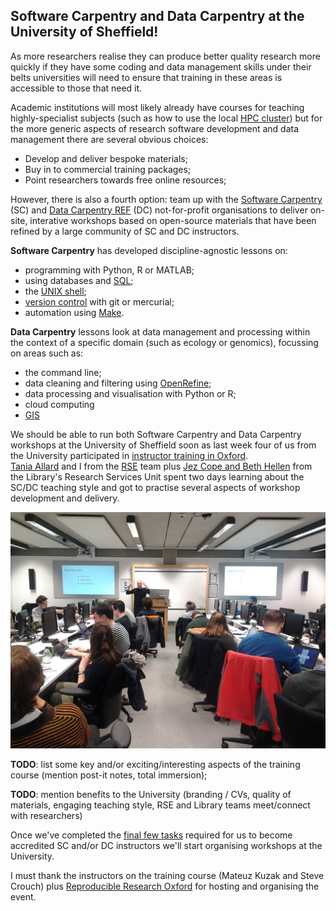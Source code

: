 <!--
.. title: Software Carpentry Instructor Training
.. author: Will Furnass
.. slug: soft-carp-instructor-training
.. date: 2017-03-20 15:13:00 UTC+00:00
.. tags: 
.. category: 
.. link: 
.. description: 
.. type: text
-->

## Software Carpentry and Data Carpentry at the University of Sheffield!

As more researchers realise they can produce better quality research more quickly if 
they have some coding and data management skills under their belts 
universities will need to ensure that training in these areas is accessible to those that need it.

Academic institutions will most likely already have courses for teaching highly-specialist subjects 
(such as how to use the local [HPC cluster](http://docs.hpc.shef.ac.uk/en/latest/))
but for the more generic aspects of research software development and data management 
there are several obvious choices:

  * Develop and deliver bespoke materials; 
  * Buy in to commercial training packages;
  * Point researchers towards free online resources;

However, there is also a fourth option: 
team up with the [Software Carpentry](https://software-carpentry.org/) (SC) and 
[Data Carpentry REF](http://www.datacarpentry.org/) (DC) not-for-profit organisations 
to deliver on-site, interative workshops based on open-source materials that have been 
refined by a large community of SC and DC instructors. 

**Software Carpentry** has developed discipline-agnostic lessons on:
  * programming with Python, R or MATLAB;
  * using databases and [SQL](https://en.wikipedia.org/wiki/SQL);
  * the [UNIX shell](https://en.wikipedia.org/wiki/Unix_shell);
  * [version control](https://en.wikipedia.org/wiki/Version_control) with git or mercurial;
  * automation using [Make](https://en.wikipedia.org/wiki/Make_(software)).

**Data Carpentry** lessons look at data management and processing within the context of a specific domain (such as ecology or genomics), focussing on areas such as:
  * the command line;
  * data cleaning and filtering using [OpenRefine](http://openrefine.org/);
  * data processing and visualisation with Python or R;
  * cloud computing
  * [GIS](https://en.wikipedia.org/wiki/Geographic_information_system)

We should be able to run both Software Carpentry and Data Carpentry workshops at the University of Sheffield soon 
as last week four of us from the University participated in [instructor training in Oxford](https://steve-crouch.github.io/2017-03-16-oxford-ttt/).  
[Tania Allard](http://rse.shef.ac.uk/blog/tania_allard/) and I from the [RSE](http://rse.shef.ac.uk/) team plus [Jez Cope and Beth Hellen](https://www.sheffield.ac.uk/library/libstaff/researchservices) from the Library's Research Services Unit spent two days learning about the SC/DC teaching style and got to practise several aspects of workshop development and delivery.

![](/images/soft-carp-instructor-training.jpg)

**TODO**: list some key and/or exciting/interesting aspects of the training course (mention post-it notes, total immersion);

**TODO**: mention benefits to the University (branding / CVs, quality of materials, engaging teaching style, RSE and Library teams meet/connect with researchers)

Once we've completed the [final few tasks](https://swcarpentry.github.io/instructor-training/checkout/) required for us to become accredited SC and/or DC instructors 
we'll start organising workshops at the University.  

I must thank the instructors on the training course (Mateuz Kuzak and Steve Crouch) plus [Reproducible Research Oxford](https://rroxford.github.io/) for hosting and organising the event.
